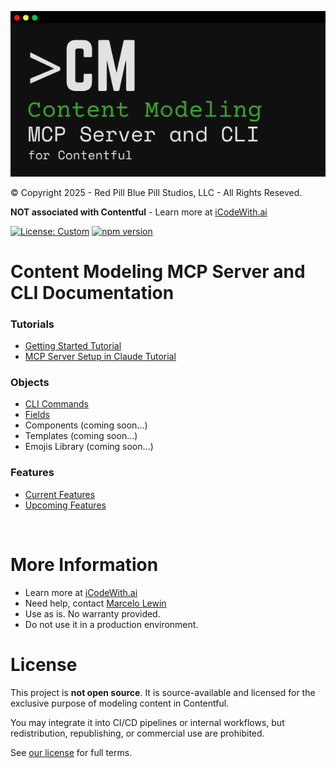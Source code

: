 ![Content Modeling MCP Server and CLI for Contentful](./assets/cmcli-logo.png)

© Copyright 2025 - Red Pill Blue Pill Studios, LLC - All Rights Reseved.

**NOT associated with Contentful** - Learn more at [iCodeWith.ai](https://iCodeWith.ai/)

[![License: Custom](https://img.shields.io/badge/license-Custom-lightgrey)](LICENSE.md)
[![npm version](https://img.shields.io/npm/v/@icodewith-ai/content-modeling-cli.svg)](https://www.npmjs.com/package/@icodewith-ai/content-modeling-cli)

# Content Modeling MCP Server and CLI Documentation

### Tutorials
- [Getting Started Tutorial](tutorials/getting-started/README.md)
- [MCP Server Setup in Claude Tutorial](tutorials/mcp-server-claude-setup/README.md)

### Objects
- [CLI Commands](commands/README.md)
- [Fields](fields/README.md)
- Components (coming soon...)
- Templates (coming soon...)
- Emojis Library (coming soon...)

### Features
- [Current Features](features/current-features.md)
- [Upcoming Features](features/upcoming-features.md)

<br>

# More Information
- Learn more at [iCodeWith.ai](https://iCodeWith.ai/)
- Need help, contact [Marcelo Lewin](mailto:marcelo@icodewith.ai)
- Use as is.  No warranty provided.  
- Do not use it in a production environment.

# License

This project is **not open source**. It is source-available and licensed for the exclusive purpose of modeling content in Contentful.

You may integrate it into CI/CD pipelines or internal workflows, but redistribution, republishing, or commercial use are prohibited.

See [our license](../../LICENSE.md) for full terms.